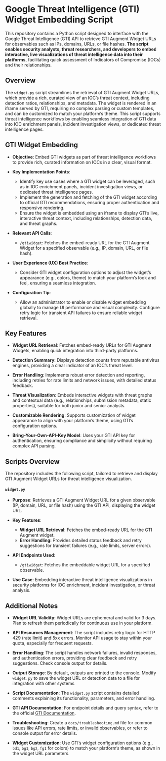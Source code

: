 # **Google Threat Intelligence (GTI) Widget Embedding Script**

This repository contains a Python script designed to interface with the Google Threat Intelligence (GTI) API to retrieve GTI Augment Widget URLs for observables such as IPs, domains, URLs, or file hashes. **The script enables security analysts, threat researchers, and developers to embed interactive, live visualizations of threat intelligence data into their platforms**, facilitating quick assessment of Indicators of Compromise (IOCs) and their relationships.

## **Overview**

The `widget.py` script streamlines the retrieval of GTI Augment Widget URLs, which provide a rich, curated view of an IOC’s threat context, including detection ratios, relationships, and metadata. The widget is rendered in an iframe served by GTI, requiring no complex parsing or custom templates, and can be customized to match your platform’s theme. This script supports threat intelligence workflows by enabling seamless integration of GTI data into IOC enrichment panels, incident investigation views, or dedicated threat intelligence pages.

## **GTI Widget Embedding**

- **Objective**: Embed GTI widgets as part of threat intelligence workflows to provide rich, curated information on IOCs in a clear, visual format.  
    
- **Key Implementation Points**:  
    
  - Identify key use cases where a GTI widget can be leveraged, such as in IOC enrichment panels, incident investigation views, or dedicated threat intelligence pages.  
  - Implement the generation and fetching of the GTI widget according to official GTI recommendations, ensuring proper authentication and responsive rendering.  
  - Ensure the widget is embedded using an iframe to display GTI’s live, interactive threat context, including relationships, detection data, and threat graphs.


- **Relevant API Calls**:  
    
  - `/gtiwidget`: Fetches the embed-ready URL for the GTI Augment Widget for a specified observable (e.g., IP, domain, URL, or file hash).


- **User Experience (UX) Best Practice**:  
    
  - Consider GTI widget configuration options to adjust the widget’s appearance (e.g., colors, theme) to match your platform’s look and feel, ensuring a seamless integration.


- **Configuration Tip**:  
    
  - Allow an administrator to enable or disable widget embedding globally to manage UI performance and visual complexity. Configure retry logic for transient API failures to ensure reliable widget retrieval.

## **Key Features**

- **Widget URL Retrieval**: Fetches embed-ready URLs for GTI Augment Widgets, enabling quick integration into third-party platforms.  
    
- **Detection Summary**: Displays detection counts from reputable antivirus engines, providing a clear indicator of an IOC’s threat level.  
    
- **Error Handling**: Implements robust error detection and reporting, including retries for rate limits and network issues, with detailed status feedback.  
    
- **Threat Visualization**: Embeds interactive widgets with threat graphs and contextual data (e.g., relationships, submission metadata, static properties), suitable for both junior and senior analysts.  
    
- **Customizable Rendering**: Supports customization of widget appearance to align with your platform’s theme, using GTI’s configuration options.  
    
- **Bring-Your-Own-API-Key Model**: Uses your GTI API key for authentication, ensuring compliance and simplicity without requiring complex API parsing.

## **Scripts Overview**

The repository includes the following script, tailored to retrieve and display GTI Augment Widget URLs for threat intelligence visualization.

#### **`widget.py`**

- **Purpose**: Retrieves a GTI Augment Widget URL for a given observable (IP, domain, URL, or file hash) using the GTI API, displaying the widget URL.  
    
- **Key Features**:  
    
  - **Widget URL Retrieval**: Fetches the embed-ready URL for the GTI Augment widget.
  - **Error Handling**: Provides detailed status feedback and retry suggestions for transient failures (e.g., rate limits, server errors).


- **API Endpoints Used**:  
    
  - `/gtiwidget`: Fetches the embeddable widget URL for a specified observable.


- **Use Case**: Embedding interactive threat intelligence visualizations in security platforms for IOC enrichment, incident investigation, or threat analysis.

## **Additional Notes**

- **Widget URL Validity**: Widget URLs are ephemeral and valid for 3 days. Plan to refresh them periodically for continuous use in your platform.  
    
- **API Resources Management**: The script includes retry logic for HTTP 429 (rate limit) and 5xx errors. Monitor API usage to stay within your quota, especially for frequent requests.  
    
- **Error Handling**: The script handles network failures, invalid responses, and authentication errors, providing clear feedback and retry suggestions. Check console output for details.  
    
- **Output Storage**: By default, outputs are printed to the console. Modify `widget.py` to save the widget URL or detection data to a file for integration with other systems.  
    
- **Script Documentation**: The `widget.py` script contains detailed comments explaining its functionality, parameters, and error handling.  
    
- **GTI API Documentation**: For endpoint details and query syntax, refer to the official [GTI Documentation](https://gtidocs.virustotal.com/reference/widget-quick-guide).  
    
- **Troubleshooting**: Create a `docs/troubleshooting.md` file for common issues like API errors, rate limits, or invalid observables, or refer to console output for error details.  
    
- **Widget Customization**: Use GTI’s widget configuration options (e.g., `bd1`, `bg1`, `bg2`, `fg1` for colors) to match your platform’s theme, as shown in the widget URL parameters.
